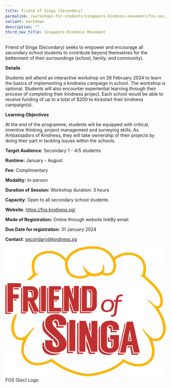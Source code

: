 ```yaml
---
title: Friend of Singa (Secondary)
permalink: /workshops-for-students/singapore-kindness-movement/fos-sec/
variant: markdown
description: ""
third_nav_title: Singapore Kindness Movement
---
```

Friend of Singa (Secondary) seeks to empower and encourage all secondary school students to contribute beyond themselves for the betterment of their surroundings (school, family, and community).

**Details**

Students will attend an interactive workshop on 28 February 2024 to learn the basics of implementing a kindness campaign in school. The workshop is optional. Students will also encounter experiential learning through their process of completing their kindness project. Each school would be able to receive funding of up to a total of $200 to kickstart their kindness campaign(s).

**Learning Objectives**

At the end of the programme, students will be equipped with critical, inventive thinking, project management and surveying skills. As Ambassadors of Kindness, they will take ownership of their projects by doing their part in tackling issues within the schools.

**Target Audience**: Secondary 1 - 4/5 students

**Runtime:** January - August

**Fee:** Complimentary

**Modality:** In-person

**Duration of Session:** Workshop duration: 3 hours

**Capacity**: Open to all secondary school students

**Website**: https://fos.kindness.sg/

**Mode of Registration:** Online through website linkBy email.

**Due Date for registration**: 31 January 2024

**Contact**: secondary@kindness.sg

![](/images/SKM_Friend_of_Singa__Secondary__Photo2.png)FOS (Sec) Logo
